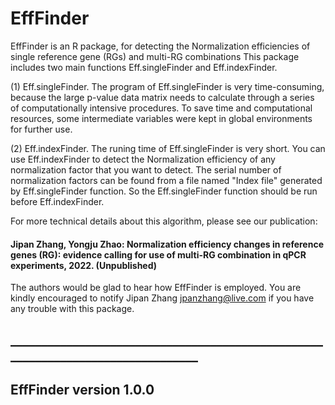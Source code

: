# EffFinder
EffFinder is an R package, for detecting the Normalization efficiencies of single reference gene (RGs) and multi-RG combinations
This package includes two main functions Eff.singleFinder and Eff.indexFinder.

(1) Eff.singleFinder. The program of Eff.singleFinder is very time-consuming, because the large p-value data matrix needs to calculate through a series of computationally intensive procedures. To save time and computational resources, some intermediate variables were kept in global environments for further use.

(2) Eff.indexFinder. The runing time of Eff.singleFinder is very short. You can use Eff.indexFinder to detect the Normalization efficiency of any normalization factor that you want to detect. The serial number of normalization factors can be found from a file named "Index file" generated by Eff.singleFinder function. So the Eff.singleFinder function should be run before Eff.indexFinder.

For more technical details about this algorithm, please see our publication: 
#### Jipan Zhang, Yongju Zhao: Normalization efficiency changes in reference genes (RG): evidence calling for use of multi-RG combination in qPCR experiments, 2022. (Unpublished)

The authors would be glad to hear how EffFinder is employed. You are kindly encouraged to notify Jipan Zhang <jpanzhang@live.com> if you have any trouble with this package.
## ________________________________________________________________________________
## EffFinder version 1.0.0 

